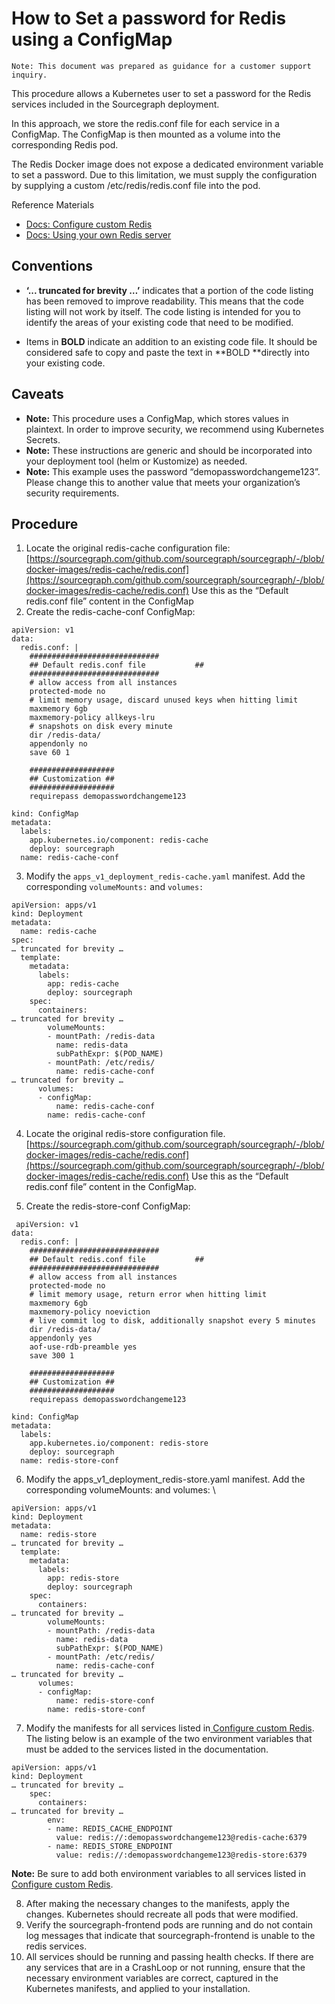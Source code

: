 
# How to Set a password for Redis using a ConfigMap


```
Note: This document was prepared as guidance for a customer support inquiry.
```


This procedure allows a Kubernetes user to set a password for the Redis services included in the Sourcegraph deployment. 

In this approach, we store the redis.conf file for each service in a ConfigMap. The ConfigMap is then mounted as a volume into the corresponding Redis pod.

The Redis Docker image does not expose a dedicated environment variable to set a password. Due to this limitation, we must supply the configuration by supplying a custom /etc/redis/redis.conf file into the pod.

Reference Materials



* [Docs: Configure custom Redis](https://docs.sourcegraph.com/admin/install/kubernetes/configure#configure-custom-redis)
* [Docs: Using your own Redis server](https://docs.sourcegraph.com/admin/external_services/redis)


## Conventions



* **‘... truncated for brevity …’** indicates that a portion of the code listing has been removed to improve readability. This means that the code listing will not work by itself. The code listing is intended for you to identify the areas of your existing code that need to be modified.

* Items in **BOLD** indicate an addition to an existing code file. It should be considered safe to copy and paste the text in **BOLD **directly into your existing code.


## Caveats



* **Note:** This procedure uses a ConfigMap, which stores values in plaintext. In order to improve security, we recommend using Kubernetes Secrets. 
* **Note:** These instructions are generic and should be incorporated into your deployment tool (helm or Kustomize) as needed.
* **Note:** This example uses the password “demopasswordchangeme123”. Please change this to another value that meets your organization’s security requirements.


## Procedure



1. Locate the original redis-cache configuration file: [https://sourcegraph.com/github.com/sourcegraph/sourcegraph/-/blob/docker-images/redis-cache/redis.conf](https://sourcegraph.com/github.com/sourcegraph/sourcegraph/-/blob/docker-images/redis-cache/redis.conf) Use this as the “Default redis.conf file” content in the ConfigMap
2. Create the redis-cache-conf ConfigMap:

```
apiVersion: v1
data:
  redis.conf: |
    #############################
    ## Default redis.conf file           ##
    #############################
    # allow access from all instances
    protected-mode no
    # limit memory usage, discard unused keys when hitting limit
    maxmemory 6gb
    maxmemory-policy allkeys-lru
    # snapshots on disk every minute
    dir /redis-data/
    appendonly no
    save 60 1

    ###################
    ## Customization ##
    ###################
    requirepass demopasswordchangeme123

kind: ConfigMap
metadata:
  labels:
    app.kubernetes.io/component: redis-cache
    deploy: sourcegraph
  name: redis-cache-conf
```


3. Modify the `apps_v1_deployment_redis-cache.yaml` manifest. Add the corresponding `volumeMounts:` and `volumes:`

```
apiVersion: apps/v1
kind: Deployment
metadata:
  name: redis-cache
spec:
… truncated for brevity … 
  template:
    metadata:
      labels:
        app: redis-cache
        deploy: sourcegraph
    spec:
      containers:
… truncated for brevity …
        volumeMounts:
        - mountPath: /redis-data
          name: redis-data
          subPathExpr: $(POD_NAME)
        - mountPath: /etc/redis/
          name: redis-cache-conf
… truncated for brevity …
      volumes:
      - configMap:
          name: redis-cache-conf
        name: redis-cache-conf

```


4. Locate the original redis-store configuration file. [https://sourcegraph.com/github.com/sourcegraph/sourcegraph/-/blob/docker-images/redis-cache/redis.conf](https://sourcegraph.com/github.com/sourcegraph/sourcegraph/-/blob/docker-images/redis-cache/redis.conf) Use this as the “Default redis.conf file” content in the ConfigMap.

5. Create the redis-store-conf ConfigMap:

```
 apiVersion: v1
data:
  redis.conf: |
    #############################
    ## Default redis.conf file           ##
    #############################
    # allow access from all instances
    protected-mode no
    # limit memory usage, return error when hitting limit
    maxmemory 6gb
    maxmemory-policy noeviction
    # live commit log to disk, additionally snapshot every 5 minutes
    dir /redis-data/
    appendonly yes
    aof-use-rdb-preamble yes
    save 300 1

    ###################
    ## Customization ##
    ###################
    requirepass demopasswordchangeme123

kind: ConfigMap
metadata:
  labels:
    app.kubernetes.io/component: redis-store
    deploy: sourcegraph
  name: redis-store-conf
```


6. Modify the apps_v1_deployment_redis-store.yaml manifest. Add the corresponding volumeMounts: and volumes: \


```
apiVersion: apps/v1
kind: Deployment
metadata:
  name: redis-store
… truncated for brevity … 
  template:
    metadata:
      labels:
        app: redis-store
        deploy: sourcegraph
    spec:
      containers:
… truncated for brevity … 
        volumeMounts:
        - mountPath: /redis-data
          name: redis-data
          subPathExpr: $(POD_NAME)
        - mountPath: /etc/redis/
          name: redis-cache-conf
… truncated for brevity …
      volumes:
      - configMap:
          name: redis-store-conf
        name: redis-store-conf
```


7. Modify the manifests for all services listed in[ Configure custom Redis](https://docs.sourcegraph.com/admin/install/kubernetes/configure#configure-custom-redis). The listing below is an example of the two environment variables that must be added to the services listed in the documentation.


```
apiVersion: apps/v1
kind: Deployment
… truncated for brevity …
    spec:
      containers:
… truncated for brevity …
        env:
        - name: REDIS_CACHE_ENDPOINT
          value: redis://:demopasswordchangeme123@redis-cache:6379
        - name: REDIS_STORE_ENDPOINT
          value: redis://:demopasswordchangeme123@redis-store:6379
```



**Note:** Be sure to add both environment variables to all services listed in [Configure custom Redis](https://docs.sourcegraph.com/admin/install/kubernetes/configure#configure-custom-redis).



8. After making the necessary changes to the manifests, apply the changes. Kubernetes should recreate all pods that were modified.
9. Verify the sourcegraph-frontend pods are running and do not contain log messages that indicate that sourcegraph-frontend is unable to the redis services.
10. All services should be running and passing health checks. If there are any services that are in a CrashLoop or not running, ensure that the necessary environment variables are correct, captured in the Kubernetes manifests, and applied to your installation.
